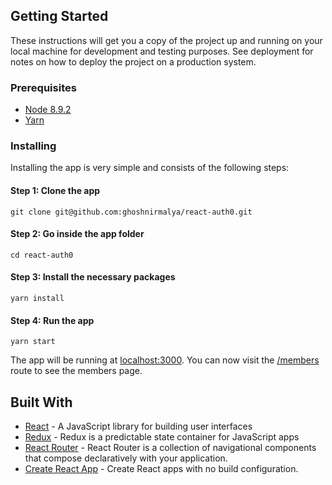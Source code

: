 ## Getting Started

These instructions will get you a copy of the project up and running on your local machine for development and testing purposes. See deployment for notes on how to deploy the project on a production system.

### Prerequisites

- [Node 8.9.2](https://nodejs.org/en/)
- [Yarn](https://yarnpkg.com/en/docs/install)

### Installing

Installing the app is very simple and consists of the following steps:

#### Step 1: Clone the app

```
git clone git@github.com:ghoshnirmalya/react-auth0.git
```

#### Step 2: Go inside the app folder

```
cd react-auth0
```

#### Step 3: Install the necessary packages

```
yarn install
```

#### Step 4: Run the app

```
yarn start
```

The app will be running at [localhost:3000](http://localhost:3000/). You can now visit the [/members](http://localhost:3000/members) route to see the members page.

## Built With

- [React](https://facebook.github.io/react/) - A JavaScript library for building user interfaces
- [Redux](https://redux.js.org/) - Redux is a predictable state container for JavaScript apps
- [React Router](https://reacttraining.com/react-router/) - React Router is a collection of navigational components that compose declaratively with your application.
- [Create React App](https://github.com/facebookincubator/create-react-app/) - Create React apps with no build configuration.
